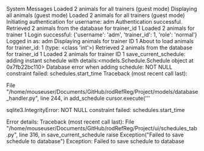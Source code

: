 System Messages
Loaded 2 animals for all trainers (guest mode)
Displaying all animals (guest mode)
Loaded 2 animals for all trainers (guest mode)
Initiating authentication for username: adm
Authentication successful.
Retrieved 2 animals from the database for trainer_id 1
Loaded 2 animals for trainer 1
Login successful: {'username': 'adm', 'trainer_id': 1, 'role': 'normal'}
Logged in as: adm
Displaying animals for trainer ID 1
About to load animals for trainer_id: 1 (type: <class 'int'>)
Retrieved 2 animals from the database for trainer_id 1
Loaded 2 animals for trainer ID 1
save_current_schedule: adding instant schedule with details:<models.Schedule.Schedule object at 0x7fb22bc110>
Database error when adding schedule: NOT NULL constraint failed: schedules.start_time
Traceback (most recent call last):

  File "/home/mouseuser/Documents/GitHub/rodRefReg/Project/models/database_handler.py", line 244, in add_schedule
    cursor.execute('''

sqlite3.IntegrityError: NOT NULL constraint failed: schedules.start_time

Error details: Traceback (most recent call last):
  File "/home/mouseuser/Documents/GitHub/rodRefReg/Project/ui/schedules_tab.py", line 316, in save_current_schedule
    raise Exception("Failed to save schedule to database")
Exception: Failed to save schedule to database